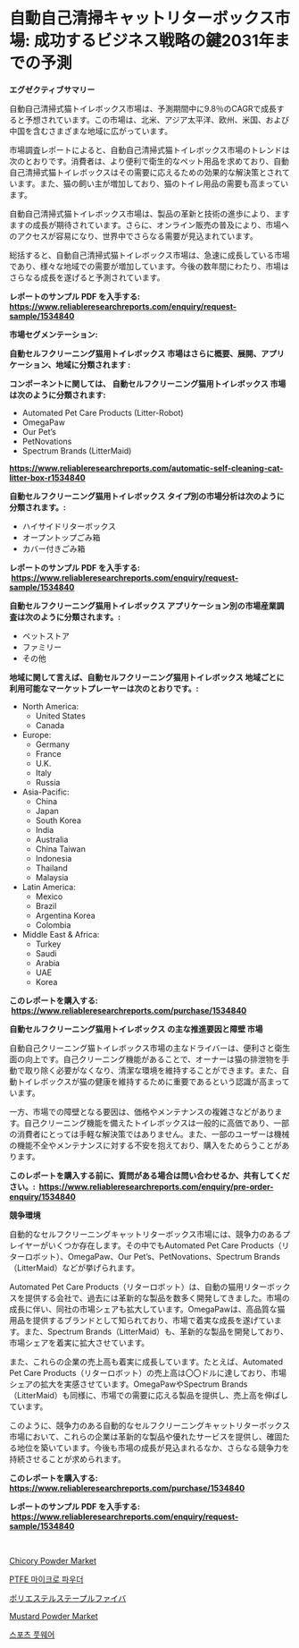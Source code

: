 <p><h1>自動自己清掃キャットリターボックス市場: 成功するビジネス戦略の鍵2031年までの予測</h1></p><p><strong>エグゼクティブサマリー</strong></p>
<p><p>自動自己清掃式猫トイレボックス市場は、予測期間中に9.8％のCAGRで成長すると予想されています。この市場は、北米、アジア太平洋、欧州、米国、および中国を含むさまざまな地域に広がっています。</p><p>市場調査レポートによると、自動自己清掃式猫トイレボックス市場のトレンドは次のとおりです。消費者は、より便利で衛生的なペット用品を求めており、自動自己清掃式猫トイレボックスはその需要に応えるための効果的な解決策とされています。また、猫の飼い主が増加しており、猫のトイレ用品の需要も高まっています。</p><p>自動自己清掃式猫トイレボックス市場は、製品の革新と技術の進歩により、ますますの成長が期待されています。さらに、オンライン販売の普及により、市場へのアクセスが容易になり、世界中でさらなる需要が見込まれています。</p><p>総括すると、自動自己清掃式猫トイレボックス市場は、急速に成長している市場であり、様々な地域での需要が増加しています。今後の数年間にわたり、市場はさらなる成長を遂げると予測されています。</p></p>
<p><strong>レポートのサンプル PDF を入手する: <a href="https://www.reliableresearchreports.com/enquiry/request-sample/1534840">https://www.reliableresearchreports.com/enquiry/request-sample/1534840</a></strong></p>
<p><strong>市場セグメンテーション:</strong></p>
<p><strong> 自動セルフクリーニング猫用トイレボックス 市場はさらに概要、展開、アプリケーション、地域に分類されます :</strong></p>
<p><strong>コンポーネントに関しては、 自動セルフクリーニング猫用トイレボックス 市場は次のように分類されます: &nbsp;</strong></p>
<p><ul><li>Automated Pet Care Products (Litter-Robot)</li><li>OmegaPaw</li><li>Our Pet’s</li><li>PetNovations</li><li>Spectrum Brands (LitterMaid)</li></ul></p>
<p><strong><a href="https://www.reliableresearchreports.com/automatic-self-cleaning-cat-litter-box-r1534840">https://www.reliableresearchreports.com/automatic-self-cleaning-cat-litter-box-r1534840</a></strong></p>
<p><strong> 自動セルフクリーニング猫用トイレボックス タイプ別の市場分析は次のように分類されます。:</strong></p>
<p><ul><li>ハイサイドリターボックス</li><li>オープントップごみ箱</li><li>カバー付きごみ箱</li></ul></p>
<p><strong>レポートのサンプル PDF を入手する: &nbsp;<a href="https://www.reliableresearchreports.com/enquiry/request-sample/1534840">https://www.reliableresearchreports.com/enquiry/request-sample/1534840</a></strong></p>
<p><strong> 自動セルフクリーニング猫用トイレボックス アプリケーション別の市場産業調査は次のように分類されます。:</strong></p>
<p><ul><li>ペットストア</li><li>ファミリー</li><li>その他</li></ul></p>
<p><strong>地域に関して言えば、自動セルフクリーニング猫用トイレボックス 地域ごとに利用可能なマーケットプレーヤーは次のとおりです。:</strong></p>
<p><ul>
    <li>
        North America:
        <ul>
            <li>United States</li>
            <li>Canada</li>
        </ul>
    </li>
    <li>
        Europe:
        <ul>
            <li>Germany</li>
            <li>France</li>
            <li>U.K.</li>
            <li>Italy</li>
            <li>Russia</li>
        </ul>
    </li>
    <li>
        Asia-Pacific:
        <ul>
            <li>China</li>
            <li>Japan</li>
            <li>South Korea</li>
            <li>India</li>
            <li>Australia</li>
            <li>China Taiwan</li>
            <li>Indonesia</li>
            <li>Thailand</li>
            <li>Malaysia</li>
        </ul>
    </li>
    <li>
        Latin America:
        <ul>
            <li>Mexico</li>
            <li>Brazil</li>
            <li>Argentina Korea</li>
            <li>Colombia</li>
        </ul>
    </li>
    <li>
        Middle East & Africa:
        <ul>
            <li>Turkey</li>
            <li>Saudi</li>
            <li>Arabia</li>
            <li>UAE</li>
            <li>Korea</li>
        </ul>
    </li>
    </ul></p>
<p><strong>このレポートを購入する: &nbsp;<a href="https://www.reliableresearchreports.com/purchase/1534840">https://www.reliableresearchreports.com/purchase/1534840</a></strong></p>
<p><strong>自動セルフクリーニング猫用トイレボックス の主な推進要因と障壁 市場</strong></p>
<p><p>自動自己クリーニング猫トイレボックス市場の主なドライバーは、便利さと衛生面の向上です。自己クリーニング機能があることで、オーナーは猫の排泄物を手動で取り除く必要がなくなり、清潔な環境を維持することができます。また、自動トイレボックスが猫の健康を維持するために重要であるという認識が高まっています。</p><p>一方、市場での障壁となる要因は、価格やメンテナンスの複雑さなどがあります。自己クリーニング機能を備えたトイレボックスは一般的に高価であり、一部の消費者にとっては手軽な解決策ではありません。また、一部のユーザーは機械の機能不全やメンテナンスに対する不安を抱えており、購入をためらうことがあります。</p></p>
<p><strong>このレポートを購入する前に、質問がある場合は問い合わせるか、共有してください。:&nbsp; <a href="https://www.reliableresearchreports.com/enquiry/pre-order-enquiry/1534840">https://www.reliableresearchreports.com/enquiry/pre-order-enquiry/1534840</a></strong></p>
<p><strong>競争環境</strong></p>
<p><p>自動的なセルフクリーニングキャットリターボックス市場には、競争力のあるプレイヤーがいくつか存在します。その中でもAutomated Pet Care Products（リターロボット）、OmegaPaw、Our Pet’s、PetNovations、Spectrum Brands（LitterMaid）などが挙げられます。</p><p>Automated Pet Care Products（リターロボット）は、自動の猫用リターボックスを提供する会社で、過去には革新的な製品を数多く開発してきました。市場の成長に伴い、同社の市場シェアも拡大しています。OmegaPawは、高品質な猫用品を提供するブランドとして知られており、市場で着実な成長を遂げています。また、Spectrum Brands（LitterMaid）も、革新的な製品を開発しており、市場シェアを着実に拡大させています。</p><p>また、これらの企業の売上高も着実に成長しています。たとえば、Automated Pet Care Products（リターロボット）の売上高は〇〇ドルに達しており、市場シェアの拡大を実感させています。OmegaPawやSpectrum Brands（LitterMaid）も同様に、市場での需要に応える製品を提供し、売上高を伸ばしています。</p><p>このように、競争力のある自動的なセルフクリーニングキャットリターボックス市場において、これらの企業は革新的な製品や優れたサービスを提供し、確固たる地位を築いています。今後も市場の成長が見込まれるなか、さらなる競争力を持続させることが求められます。</p></p>
<p><strong>このレポートを購入する: &nbsp; <a href="https://www.reliableresearchreports.com/purchase/1534840">https://www.reliableresearchreports.com/purchase/1534840</a></strong></p>
<p><strong>レポートのサンプル PDF を入手する: &nbsp;<a href="https://www.reliableresearchreports.com/enquiry/request-sample/1534840">https://www.reliableresearchreports.com/enquiry/request-sample/1534840</a></strong><strong></strong></p>
<p>&nbsp;</p>
<p><p><a href="https://github.com/peachesmcdowel1/Market-Research-Report-List-2/blob/main/chicory-powder-market.md">Chicory Powder Market</a></p><p><a href="https://github.com/vsap75a286l/Market-Research-Report-List-1/blob/main/346044216716.md">PTFE 마이크로 파우더</a></p><p><a href="https://github.com/ppmazlotr77499/Market-Research-Report-List-1/blob/main/372359818227.md">ポリエステルステープルファイバ</a></p><p><a href="https://www.linkedin.com/pulse/mustard-powder-market-size-focuses-dynamics-in-depth-r64je?trackingId=jO3zta3Jc%2BrCyCs8A%2B87yA%3D%3D">Mustard Powder Market</a></p><p><a href="https://github.com/Maeennan456456/Market-Research-Report-List-1/blob/main/962264216717.md">스포츠 풋웨어</a></p></p>